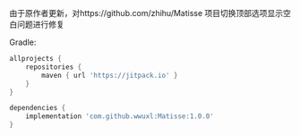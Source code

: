 由于原作者更新，对https://github.com/zhihu/Matisse 项目切换顶部选项显示空白问题进行修复


Gradle:

```groovy
allprojects {
    repositories {
        maven { url 'https://jitpack.io' }
    }
}

dependencies {
    implementation 'com.github.wwuxl:Matisse:1.0.0'
}
```